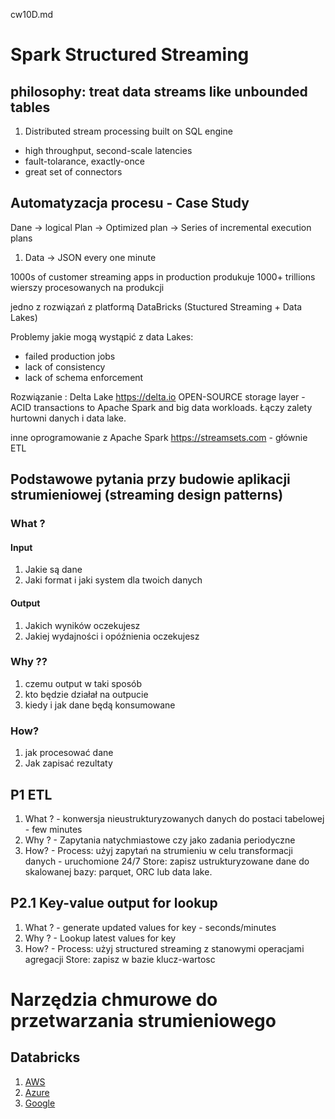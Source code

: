 cw10D.md

# Spark Structured Streaming

## philosophy: treat data streams like unbounded tables

1. Distributed stream processing built on SQL engine
  - high throughput, second-scale latencies
  - fault-tolarance, exactly-once
  - great set of connectors

## Automatyzacja procesu - Case Study

Dane -> logical Plan -> Optimized plan -> Series of incremental execution plans

1. Data -> JSON every one minute

1000s of customer streaming apps in production produkuje 1000+ trillions wierszy
procesowanych na produkcji

jedno z rozwiązań z platformą DataBricks (Stuctured Streaming + Data Lakes)

Problemy jakie mogą wystąpić z data Lakes:
- failed production jobs
- lack of consistency
- lack of schema enforcement

Rozwiązanie : Delta Lake https://delta.io
OPEN-SOURCE storage layer - ACID transactions to Apache Spark and big data workloads. Łączy zalety hurtowni danych i data lake.


inne oprogramowanie z Apache Spark
https://streamsets.com - głównie ETL




## Podstawowe pytania przy budowie aplikacji strumieniowej (streaming design patterns)

### What ?

#### Input
1. Jakie są dane
2. Jaki format i jaki system dla twoich danych
#### Output
1. Jakich wyników oczekujesz
2. Jakiej wydajności i opóźnienia oczekujesz

### Why ??
1. czemu output w taki sposób
2. kto będzie działał na outpucie
3. kiedy i jak dane będą konsumowane

### How?
1. jak procesować dane
2. Jak zapisać rezultaty


## P1 ETL
1. What ? - konwersja nieustrukturyzowanych danych do postaci tabelowej - few minutes
2. Why ? - Zapytania natychmiastowe czy jako zadania periodyczne
3. How? - Process: użyj zapytań na strumieniu w celu transformacji danych - uruchomione 24/7
Store: zapisz ustrukturyzowane dane do skalowanej bazy: parquet, ORC lub data lake.

## P2.1 Key-value output for lookup
1. What ? - generate updated values for key - seconds/minutes
2. Why ? - Lookup latest values for key
3. How? - Process: użyj structured streaming z stanowymi operacjami agregacji
Store: zapisz w bazie klucz-wartosc



# Narzędzia chmurowe do przetwarzania strumieniowego

## Databricks

1. [AWS](https://docs.databricks.com/?_ga=2.90302814.592354964.1621514203-1965540573.1621081098)
2. [Azure](https://docs.microsoft.com/en-us/azure/databricks/)
3. [Google](https://docs.gcp.databricks.com)
